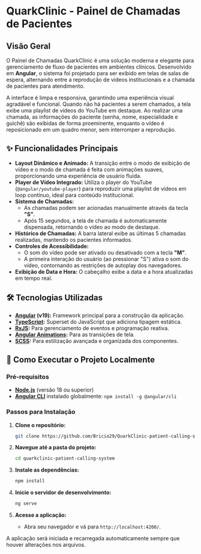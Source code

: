 # QuarkClinic - Painel de Chamadas de Pacientes

## Visão Geral

O Painel de Chamadas QuarkClinic é uma solução moderna e elegante para gerenciamento de fluxo de pacientes em ambientes clínicos. Desenvolvido em **Angular**, o sistema foi projetado para ser exibido em telas de salas de espera, alternando entre a reprodução de vídeos institucionais e a chamada de pacientes para atendimento.

A interface é limpa e responsiva, garantindo uma experiência visual agradável e funcional. Quando não há pacientes a serem chamados, a tela exibe uma playlist de vídeos do YouTube em destaque. Ao realizar uma chamada, as informações do paciente (senha, nome, especialidade e guichê) são exibidas de forma proeminente, enquanto o vídeo é reposicionado em um quadro menor, sem interromper a reprodução.

## ✨ Funcionalidades Principais

- **Layout Dinâmico e Animado:** A transição entre o modo de exibição de vídeo e o modo de chamada é feita com animações suaves, proporcionando uma experiência de usuário fluida.
- **Player de Vídeo Integrado:** Utiliza o player do YouTube (`@angular/youtube-player`) para reproduzir uma playlist de vídeos em loop contínuo, ideal para conteúdo institucional.
- **Sistema de Chamadas:**
  - As chamadas podem ser acionadas manualmente através da tecla **"S"**.
  - Após 15 segundos, a tela de chamada é automaticamente dispensada, retornando o vídeo ao modo de destaque.
- **Histórico de Chamadas:** A barra lateral exibe as últimas 5 chamadas realizadas, mantendo os pacientes informados.
- **Controles de Acessibilidade:**
  - O som do vídeo pode ser ativado ou desativado com a tecla **"M"**.
  - A primeira interação do usuário (ao pressionar "S") ativa o som do vídeo, contornando as restrições de autoplay dos navegadores.
- **Exibição de Data e Hora:** O cabeçalho exibe a data e a hora atualizadas em tempo real.

## 🛠️ Tecnologias Utilizadas

- **[Angular](https://angular.io/) (v19):** Framework principal para a construção da aplicação.
- **[TypeScript](https://www.typescriptlang.org/):** Superset do JavaScript que adiciona tipagem estática.
- **[RxJS](https://rxjs.dev/):** Para gerenciamento de eventos e programação reativa.
- **[Angular Animations](https://angular.io/guide/animations):** Para as transições de tela.
- **[SCSS](https://sass-lang.com/):** Para estilização avançada e organizada dos componentes.

## 🚀 Como Executar o Projeto Localmente

### Pré-requisitos

- **[Node.js](https://nodejs.org/)** (versão 18 ou superior)
- **[Angular CLI](https://angular.io/cli)** instalado globalmente: `npm install -g @angular/cli`

### Passos para Instalação

1.  **Clone o repositório:**

    ```bash
    git clone https://github.com/Bricio29/QuarkClinic-patient-calling-system
    ```

2.  **Navegue até a pasta do projeto:**

    ```bash
    cd quarkclinic-patient-calling-system
    ```

3.  **Instale as dependências:**

    ```bash
    npm install
    ```

4.  **Inicie o servidor de desenvolvimento:**

    ```bash
    ng serve
    ```

5.  **Acesse a aplicação:**

    - Abra seu navegador e vá para `http://localhost:4200/`.

A aplicação será iniciada e recarregada automaticamente sempre que houver alterações nos arquivos.
